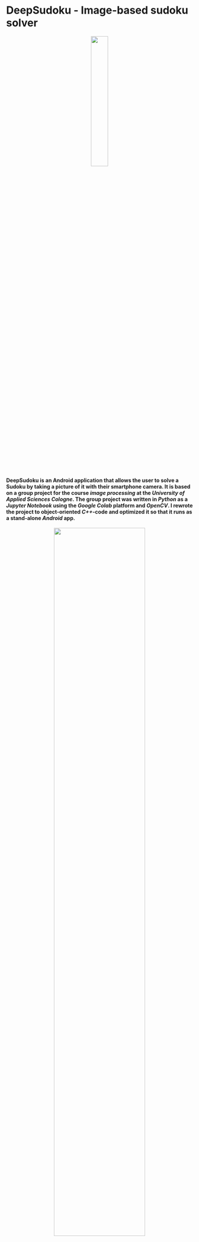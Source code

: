 # DeepSudoku - Image-based sudoku solver
<p align="center">
  <img src="https://user-images.githubusercontent.com/109848051/211549188-97909c12-d9c4-47bd-b7d6-0cb32d31131a.png" width=30%>
</p>

#### DeepSudoku is an Android application that allows the user to solve a Sudoku by taking a picture of it with their smartphone camera. It is based on a group project for the course _image processing_ at the _University of Applied Sciences Cologne_. The group project was written in _Python_ as a _Jupyter Notebook_ using the _Google Colab_ platform and _OpenCV_. I rewrote the project to object-oriented _C++_-code and optimized it so that it runs as a stand-alone _Android_ app.

<p align="center">
  <img src="https://user-images.githubusercontent.com/109848051/212972617-bf64bc62-d40f-44b4-ad00-ee966f0fa26d.png" width=70%>
</p>

#### Download the current APK [here](https://github.com/david-palm/DeepSudoku/releases/download/unstable/deepsudoku_unstable_v0.1.apk)!


# How it works!


<p align="center">
  <img src="https://user-images.githubusercontent.com/109848051/212706009-c62fad85-c83f-4ccf-ad80-06d3ba630cfc.gif" width=40%>
</p>

### Identifying and warping the sudoku
In order to process the image all irrelevant information needs to be removed from it. To achieve this, a contour that can be approximated by 4 points and has a certain size is searched for. Then padding is added to the contour as a safety measure to avoid cutting off numbers and lines at the sides of the image. The corner points of the padded contour are then used to perform a four-point transform and warp the image to the screen.

### Identifying lines using custom Hough transform algorithm
In order to extract the digits from the image, the lines making up the sudoku grid need to be identified first. A *Hough transform* algorithm written from scratch and optimized for sudoku images is used for line identification in the warped image. But before the algorithm can identify the lines the warped image needs to be converted into two gradient images: one in x and one in y direction. A gradient image displays the amount a gray value change in a certain direction. Mathematically it is the first derivative of the image. The two gradient images are created by filtering the image using a *Sobel operator* as a mask. The image needs to be converted to grayscale and blurred using a *Gauß* filter first to minimize outlier values caused by noise.

<p align="center">
    <img src="https://user-images.githubusercontent.com/109848051/212722504-16a94180-62b5-45c2-aaf1-a8e8ba735d05.png" width=80%>
    <br/> 
      <em>Warped image on the left and gradient images in x and y direction in the center and on the right</em>
    </br>
</p>

The *Hough transform* algorithm is able to calculate the angle, distance, and magnitude of every pixel in the image with the information of the two gradient images. Every pixel's line equation as *Hesse normal form* can be constructed with the angle and distance. A 2D table called the *Hough accumulator* is created to store the angle and distance of every pixel. The x-axis represents all angles from **0** to **2 pi** and the y-axis the distance to the upper left corner in pixels. The resolution/accuracy of the *Hough accumulator* can be set by changing the number of cells in the x or y direction. The *Hough transform* algorithm iterates over all pixels, calculates the pixel's angle, distance, and magnitude and increments the associated value in the *Hough accumulator*. It is possible to set a range or threshold for these values to filter outliers or other undesired values. Because it is a two-dimensional array the *Hough accumulator* can be treated like an image. I binarized the *Hough accumulator* and used *ternary operators* to remove outliers to further improve the recognition of lines. To get the lines' equations the center of the resulting "white islands" is calculated. The coordinate of the center represents the angle and distance of the line. With it the *Hesse normal form* of the line can be constructed.
### Finding intersections cutting cells
With the equations of the lines, the intersections can be easily calculated using simple Algebra. The coordinates of the intersections are then stored in a two-dimensional array and used to cut the image into smaller images, each containing a single cell.
### Removing artifacts
After cutting the image into cells remains of lines and other interferences may still be present in the image. This could prevent the neural network to classify the digits correctly. To avoid this, we look at all contours in the image and remove those that have unfitting dimensions e.g. are too small, thin or long to be the contour of a digit. Subsequently, the image is resized to 28 by 28 pixels so that it can passed to the neural network.

<p align="center">
  <img src="https://user-images.githubusercontent.com/109848051/212741770-a182df8c-e770-474e-827f-484089b9d7fd.png" width=10%>
  <img src="https://user-images.githubusercontent.com/109848051/212741816-2ac00607-8760-4da4-b676-0175d8d00ea7.png" width=10%>
  <br/> 
      <em>Cell with artifacts on the left and without on the right</em>
    </br>
</p>

### Classifying digits with the neural network
The neural network was originally build using *TensorFlow* and *Keras* containing *Dense* layers, 2D convolution layers, max-pooling layers, and dropout layers. The network was converted using [frugally-deep](https://github.com/Dobiasd/frugally-deep) to integrate it into the native C++ code. All cells are fed to the model as a tensor. A vector with 9 floats is returned, each representing the probability of the digit. If the value is over 0.7 the digit is viewed as recognized otherwise it is viewed as an empty cell.
